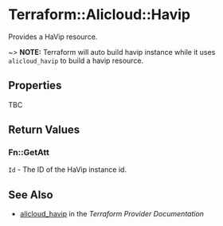 # Terraform::Alicloud::Havip

Provides a HaVip resource.

~> **NOTE:** Terraform will auto build havip instance  while it uses `alicloud_havip` to build a havip resource.

## Properties

TBC

## Return Values

### Fn::GetAtt

`Id` - The ID of the HaVip instance id.

## See Also

* [alicloud_havip](https://www.terraform.io/docs/providers/alicloud/r/havip.html) in the _Terraform Provider Documentation_